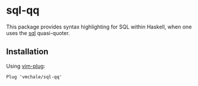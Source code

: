 # sql-qq

This package provides syntax highlighting for SQL within Haskell, when one uses
the
[sql](http://hackage.haskell.org/package/postgresql-simple-0.6.2/docs/Database-PostgreSQL-Simple-SqlQQ.html)
quasi-quoter.

## Installation

Using [vim-plug](https://github.com/junegunn/vim-plug):

```vim
Plug 'vmchale/sql-qq'
```
